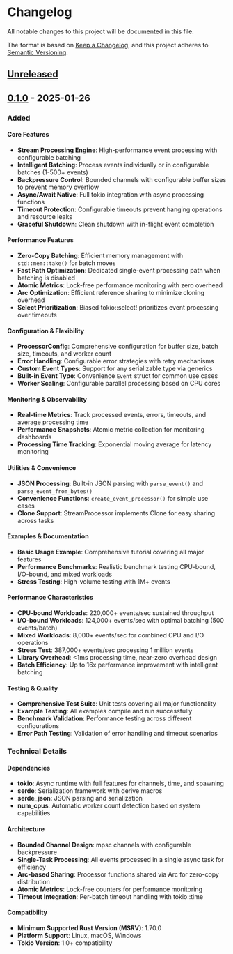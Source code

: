 # Changelog

All notable changes to this project will be documented in this file.

The format is based on [Keep a Changelog](https://keepachangelog.com/en/1.0.0/),
and this project adheres to [Semantic Versioning](https://semver.org/spec/v2.0.0.html).

## [Unreleased]

## [0.1.0] - 2025-01-26

### Added

#### Core Features
- **Stream Processing Engine**: High-performance event processing with configurable batching
- **Intelligent Batching**: Process events individually or in configurable batches (1-500+ events)
- **Backpressure Control**: Bounded channels with configurable buffer sizes to prevent memory overflow
- **Async/Await Native**: Full tokio integration with async processing functions
- **Timeout Protection**: Configurable timeouts prevent hanging operations and resource leaks
- **Graceful Shutdown**: Clean shutdown with in-flight event completion

#### Performance Features
- **Zero-Copy Batching**: Efficient memory management with `std::mem::take()` for batch moves
- **Fast Path Optimization**: Dedicated single-event processing path when batching is disabled
- **Atomic Metrics**: Lock-free performance monitoring with zero overhead
- **Arc Optimization**: Efficient reference sharing to minimize cloning overhead
- **Select Prioritization**: Biased tokio::select! prioritizes event processing over timeouts

#### Configuration & Flexibility
- **ProcessorConfig**: Comprehensive configuration for buffer size, batch size, timeouts, and worker count
- **Error Handling**: Configurable error strategies with retry mechanisms
- **Custom Event Types**: Support for any serializable type via generics
- **Built-in Event Type**: Convenience `Event` struct for common use cases
- **Worker Scaling**: Configurable parallel processing based on CPU cores

#### Monitoring & Observability
- **Real-time Metrics**: Track processed events, errors, timeouts, and average processing time
- **Performance Snapshots**: Atomic metric collection for monitoring dashboards
- **Processing Time Tracking**: Exponential moving average for latency monitoring

#### Utilities & Convenience
- **JSON Processing**: Built-in JSON parsing with `parse_event()` and `parse_event_from_bytes()`
- **Convenience Functions**: `create_event_processor()` for simple use cases
- **Clone Support**: StreamProcessor implements Clone for easy sharing across tasks

#### Examples & Documentation
- **Basic Usage Example**: Comprehensive tutorial covering all major features
- **Performance Benchmarks**: Realistic benchmark testing CPU-bound, I/O-bound, and mixed workloads
- **Stress Testing**: High-volume testing with 1M+ events

#### Performance Characteristics
- **CPU-bound Workloads**: 220,000+ events/sec sustained throughput
- **I/O-bound Workloads**: 124,000+ events/sec with optimal batching (500 events/batch)
- **Mixed Workloads**: 8,000+ events/sec for combined CPU and I/O operations
- **Stress Test**: 387,000+ events/sec processing 1 million events
- **Library Overhead**: <1ms processing time, near-zero overhead design
- **Batch Efficiency**: Up to 16x performance improvement with intelligent batching

#### Testing & Quality
- **Comprehensive Test Suite**: Unit tests covering all major functionality
- **Example Testing**: All examples compile and run successfully
- **Benchmark Validation**: Performance testing across different configurations
- **Error Path Testing**: Validation of error handling and timeout scenarios

### Technical Details

#### Dependencies
- **tokio**: Async runtime with full features for channels, time, and spawning
- **serde**: Serialization framework with derive macros
- **serde_json**: JSON parsing and serialization
- **num_cpus**: Automatic worker count detection based on system capabilities

#### Architecture
- **Bounded Channel Design**: mpsc channels with configurable backpressure
- **Single-Task Processing**: All events processed in a single async task for efficiency
- **Arc-based Sharing**: Processor functions shared via Arc for zero-copy distribution
- **Atomic Metrics**: Lock-free counters for performance monitoring
- **Timeout Integration**: Per-batch timeout handling with tokio::time

#### Compatibility
- **Minimum Supported Rust Version (MSRV)**: 1.70.0
- **Platform Support**: Linux, macOS, Windows
- **Tokio Version**: 1.0+ compatibility

[Unreleased]: https://github.com/yourusername/stream-processing/compare/v0.1.0...HEAD
[0.1.0]: https://github.com/yourusername/stream-processing/releases/tag/v0.1.0